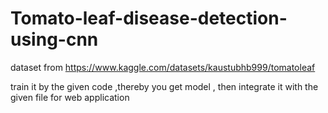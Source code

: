 # Tomato-leaf-disease-detection-using-cnn

dataset from https://www.kaggle.com/datasets/kaustubhb999/tomatoleaf

train it by the given code ,thereby you get model , then integrate it with the given file for web application  

